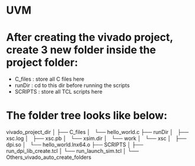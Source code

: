 # UVM

# After creating the vivado project, create 3 new folder inside the project folder:
  +  C_files : store all C files here
  +  runDir  : cd to this dir before running the scripts
  +  SCRIPTS : store all TCL scripts here



# The folder tree looks like below:

vivado_project_dir 
│
├── C_files
│   └── hello_world.c
├── runDir
│   ├── xsc.log
│   ├── xsc.pb
│   └── xsim.dir
│       └── work
│           └── xsc
│               ├── dpi.so
│               └── hello_world.lnx64.o
├── SCRIPTS
│   ├── run_dpi_lib_create.tcl
│   └── run_launch_sim.tcl
│
└── Others_vivado_auto_create_folders
